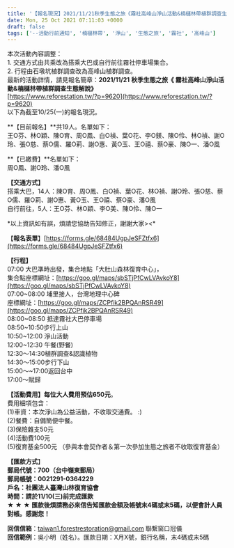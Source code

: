 ```yaml
---
title: '【報名現況】2021/11/21秋季生態之旅《霧社高峰山淨山活動&楠櫧林帶植群調查生態解說》'
date: Mon, 25 Oct 2021 07:11:03 +0000
draft: false
tags: ['--活動行前通知', '楠櫧林帶', '淨山', '生態之旅', '霧社', '高峰山']
---
```


本次活動內容調整：  
1\. 交通方式由共乘改為搭乘大巴或自行前往霧社停車場集合。  
2\. 行程由石墩坑植群調查改為高峰山植群調查。  
最新的活動詳情，請見報名簡章：**2021/11/21** **秋季生態之旅《 霧社高峰山淨山活動&楠櫧林帶植群調查生態解說》**  
[https://www.reforestation.tw/?p=9620](https://www.reforestation.tw/?p=9620)  
以下為截至10/25(一)的報名現況。

**【目前報名】**共19人。名單如下：  
王O芬、林O穎、陳O育、周O鳳、白O禎、葉O花、李O鎂、陳O伶、林O禎、謝O玲、張O慈、蔡O儒、羅O莉、謝O惠、黃O玉、王O禧、蔡O豪、陳O一、潘O風

**【已繳費】**名單如下：  
周O鳳、謝O玲、潘O風

**【交通方式】**  
搭乘大巴，14人：陳O育、周O鳳、白O禎、葉O花、林O禎、謝O玲、張O慈、蔡O儒、羅O莉、謝O惠、黃O玉、王O禧、蔡O豪、潘O風  
自行前往，5人：王O芬、林O穎、李O美、陳O伶、陳O一

\*以上資訊如有誤，煩請您協助告知修正，謝謝大家><\*

【**報名表單**】[https://forms.gle/68484UgpJeSFZtfx6](https://forms.gle/68484UgpJeSFZtfx6)

**【行程】**  
07:00 大巴準時出發，集合地點「大肚山森林復育中心」，  
集合點座標網址：[https://goo.gl/maps/sbSTjPfCwLVAvkoY8](https://goo.gl/maps/sbSTjPfCwLVAvkoY8)  
07:00~08:00 埔里接人，台灣地理中心碑  
座標網址：[https://goo.gl/maps/ZCPfik2BPQAnRSR49](https://goo.gl/maps/ZCPfik2BPQAnRSR49)  
08:00~08:50 抵達霧社大巴停車場  
08:50~10:50步行上山  
10:50~12:00 淨山活動  
12:00~12:30 午餐(野餐)  
12:30～14:30植群調查&認識植物  
14:30～15:00步行下山  
15:00～~17:00返回台中  
17:00～賦歸

**【活動費用】每位大人費用預估650元**。  
費用細項包含：  
(1)車資：本次淨山為公益活動，不收取交通費。 :)  
(2)餐費：自備簡便中餐。  
(3)保險雜支50元  
(4)活動費100元  
(5)復育基金500元 （參與本會契作者＆第一次參加生態之旅者不收取復育基金）

**【匯款方式**】  
**郵局代號：700（台中嶺東郵局）  
郵局帳號：0021291-0364229  
戶名：社團法人臺灣山林復育協會**  
**時間：**請於**11/10(三)前完成匯款**  
**★** **★** **★** **匯款後煩請務必來信告知匯款金額及帳號末4碼或末5碼，以便會計人員對帳。感謝您！**

**回信信箱**：[taiwan1.forestrestoration@gmail.com](mailto:taiwan1.forestrestoration@gmail.com) 聯繫窗口冠儀  
**回信範例**：吳小明（姓名）。匯款日期：X月X號，銀行名稱，末4碼或末5碼